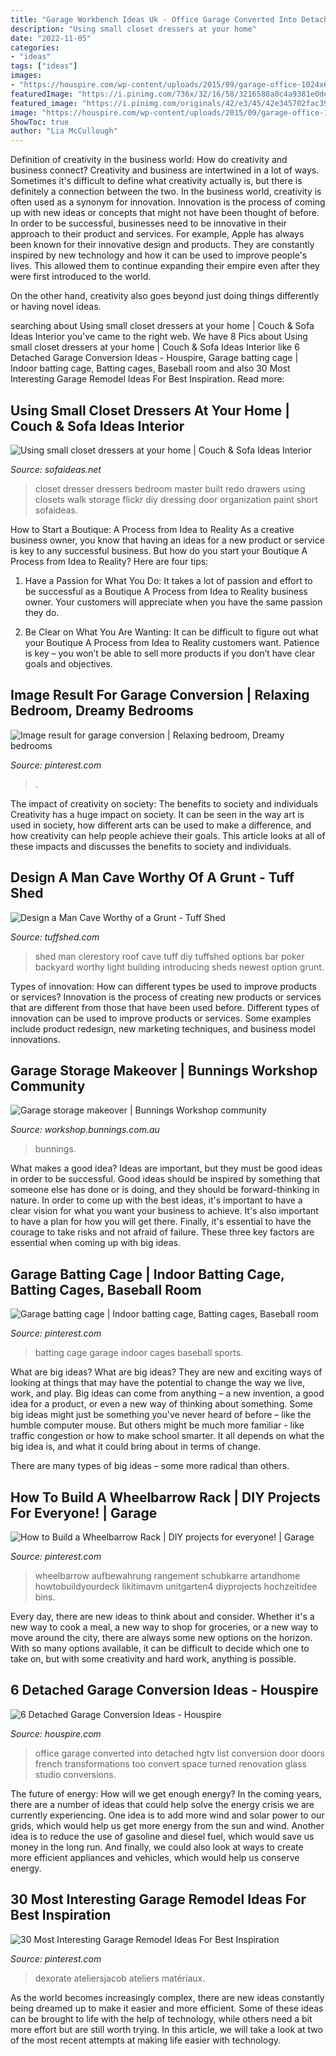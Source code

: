 ```yaml
---
title: "Garage Workbench Ideas Uk - Office Garage Converted Into Detached Hgtv List Conversion Door Doors French Transformations Too Convert Space Turned Renovation Glass Studio Conversions"
description: "Using small closet dressers at your home"
date: "2022-11-05"
categories:
- "ideas"
tags: ["ideas"]
images:
- "https://houspire.com/wp-content/uploads/2015/09/garage-office-1024x680.jpg"
featuredImage: "https://i.pinimg.com/736x/32/16/58/3216588a0c4a9381e0de704f01e83e33.jpg"
featured_image: "https://i.pinimg.com/originals/42/e3/45/42e345702fac398d82048aca996a8fcd.jpg"
image: "https://houspire.com/wp-content/uploads/2015/09/garage-office-1024x680.jpg"
ShowToc: true
author: "Lia McCullough"
---
```



Definition of creativity in the business world: How do creativity and business connect?
Creativity and business are intertwined in a lot of ways. Sometimes it's difficult to define what creativity actually is, but there is definitely a connection between the two. 
In the business world, creativity is often used as a synonym for innovation. Innovation is the process of coming up with new ideas or concepts that might not have been thought of before. In order to be successful, businesses need to be innovative in their approach to their product and services. For example, Apple has always been known for their innovative design and products. They are constantly inspired by new technology and how it can be used to improve people's lives. This allowed them to continue expanding their empire even after they were first introduced to the world. 

On the other hand, creativity also goes beyond just doing things differently or having novel ideas.

	

		
searching about Using small closet dressers at your home | Couch &amp; Sofa Ideas Interior you've came to the right web. We have 8 Pics about Using small closet dressers at your home | Couch &amp; Sofa Ideas Interior like 6 Detached Garage Conversion Ideas - Houspire, Garage batting cage | Indoor batting cage, Batting cages, Baseball room and also 30 Most Interesting Garage Remodel Ideas For Best Inspiration. Read more:
		
    
## Using Small Closet Dressers At Your Home | Couch &amp; Sofa Ideas Interior

<img loading=lazy src="http://sofaideas.net/wp-content/uploads/2014/11/bedroom-closet-dressers.jpg" onerror="this.onerror=null;this.src='https://tse4.mm.bing.net/th?id=OIP.kedjXZmvgMe8393yEHmRkwHaLG&amp;pid=15.1';" alt="Using small closet dressers at your home | Couch &amp; Sofa Ideas Interior">

_Source: sofaideas.net_

>closet dresser dressers bedroom master built redo drawers using closets walk storage flickr diy dressing door organization paint short sofaideas. 

	

How to Start a Boutique: A Process from Idea to Reality
As a creative business owner, you know that having an ideas for a new product or service is key to any successful business. But how do you start your Boutique A Process from Idea to Reality? Here are four tips:
1. Have a Passion for What You Do: It takes a lot of passion and effort to be successful as a Boutique A Process from Idea to Reality business owner. Your customers will appreciate when you have the same passion they do.

2. Be Clear on What You Are Wanting: It can be difficult to figure out what your Boutique A Process from Idea to Reality customers want. Patience is key – you won’t be able to sell more products if you don’t have clear goals and objectives.


    
## Image Result For Garage Conversion | Relaxing Bedroom, Dreamy Bedrooms

<img loading=lazy src="https://i.pinimg.com/originals/42/e3/45/42e345702fac398d82048aca996a8fcd.jpg" onerror="this.onerror=null;this.src='https://tse4.mm.bing.net/th?id=OIP.NsY5AcnlUHSV7IFCn_dOdwHaKd&amp;pid=15.1';" alt="Image result for garage conversion | Relaxing bedroom, Dreamy bedrooms">

_Source: pinterest.com_

>. 

	

The impact of creativity on society: The benefits to society and individuals
Creativity has a huge impact on society. It can be seen in the way art is used in society, how different arts can be used to make a difference, and how creativity can help people achieve their goals. This article looks at all of these impacts and discusses the benefits to society and individuals.

    
## Design A Man Cave Worthy Of A Grunt - Tuff Shed

<img loading=lazy src="http://www.tuffshed.com/wp-content/uploads/2017/02/HS2-773x1030.jpg" onerror="this.onerror=null;this.src='https://tse3.mm.bing.net/th?id=OIP.FCN1WtAaKiOkxYValSHB5wHaJ3&amp;pid=15.1';" alt="Design a Man Cave Worthy of a Grunt - Tuff Shed">

_Source: tuffshed.com_

>shed man clerestory roof cave tuff diy tuffshed options bar poker backyard worthy light building introducing sheds newest option grunt. 

	

Types of innovation: How can different types be used to improve products or services?
Innovation is the process of creating new products or services that are different from those that have been used before. Different types of innovation can be used to improve products or services. Some examples include product redesign, new marketing techniques, and business model innovations.

    
## Garage Storage Makeover | Bunnings Workshop Community

<img loading=lazy src="https://www.workshop.bunnings.com.au/t5/image/serverpage/image-id/16875iE9791A5762FC624F?v=v2" onerror="this.onerror=null;this.src='https://tse1.mm.bing.net/th?id=OIP.0s-4QoXV4MaRtpYAKcootgHaFj&amp;pid=15.1';" alt="Garage storage makeover | Bunnings Workshop community">

_Source: workshop.bunnings.com.au_

>bunnings. 

	

What makes a good idea?
Ideas are important, but they must be good ideas in order to be successful. Good ideas should be inspired by something that someone else has done or is doing, and they should be forward-thinking in nature. In order to come up with the best ideas, it's important to have a clear vision for what you want your business to achieve. It's also important to have a plan for how you will get there. Finally, it's essential to have the courage to take risks and not afraid of failure. These three key factors are essential when coming up with big ideas.

    
## Garage Batting Cage | Indoor Batting Cage, Batting Cages, Baseball Room

<img loading=lazy src="https://i.pinimg.com/736x/29/c0/5f/29c05fbde294c38d92785574761bb3a0.jpg" onerror="this.onerror=null;this.src='https://tse2.mm.bing.net/th?id=OIP.9QI6GM-cmGWS3vteQJgl2QHaKw&amp;pid=15.1';" alt="Garage batting cage | Indoor batting cage, Batting cages, Baseball room">

_Source: pinterest.com_

>batting cage garage indoor cages baseball sports. 

	

What are big ideas?
What are big ideas? They are new and exciting ways of looking at things that may have the potential to change the way we live, work, and play. Big ideas can come from anything – a new invention, a good idea for a product, or even a new way of thinking about something.
Some big ideas might just be something you've never heard of before – like the humble computer mouse. But others might be much more familiar - like traffic congestion or how to make school smarter. It all depends on what the big idea is, and what it could bring about in terms of change.

There are many types of big ideas – some more radical than others.

    
## How To Build A Wheelbarrow Rack | DIY Projects For Everyone! | Garage

<img loading=lazy src="https://i.pinimg.com/736x/32/16/58/3216588a0c4a9381e0de704f01e83e33.jpg" onerror="this.onerror=null;this.src='https://tse2.mm.bing.net/th?id=OIP.sBh6k0aAf8IqR2WTI9z66wHaJ3&amp;pid=15.1';" alt="How to Build a Wheelbarrow Rack | DIY projects for everyone! | Garage">

_Source: pinterest.com_

>wheelbarrow aufbewahrung rangement schubkarre artandhome howtobuildyourdeck likitimavm unitgarten4 diyprojects hochzeitidee bins. 

	

Every day, there are new ideas to think about and consider. Whether it's a new way to cook a meal, a new way to shop for groceries, or a new way to move around the city, there are always some new options on the horizon. With so many options available, it can be difficult to decide which one to take on, but with some creativity and hard work, anything is possible.

    
## 6 Detached Garage Conversion Ideas - Houspire

<img loading=lazy src="https://houspire.com/wp-content/uploads/2015/09/garage-office-1024x680.jpg" onerror="this.onerror=null;this.src='https://tse4.mm.bing.net/th?id=OIP.7g_UI1k8wrjuQ-903L-eDwHaE6&amp;pid=15.1';" alt="6 Detached Garage Conversion Ideas - Houspire">

_Source: houspire.com_

>office garage converted into detached hgtv list conversion door doors french transformations too convert space turned renovation glass studio conversions. 

	

The future of energy: How will we get enough energy?
In the coming years, there are a number of ideas that could help solve the energy crisis we are currently experiencing. One idea is to add more wind and solar power to our grids, which would help us get more energy from the sun and wind. Another idea is to reduce the use of gasoline and diesel fuel, which would save us money in the long run. And finally, we could also look at ways to create more efficient appliances and vehicles, which would help us conserve energy.

    
## 30 Most Interesting Garage Remodel Ideas For Best Inspiration

<img loading=lazy src="https://i.pinimg.com/736x/6f/73/ef/6f73ef43e873a043a0f4e6761156b35d.jpg" onerror="this.onerror=null;this.src='https://tse2.mm.bing.net/th?id=OIP.sioUHpKAkKDNAsAPDaZ7HAHaEK&amp;pid=15.1';" alt="30 Most Interesting Garage Remodel Ideas For Best Inspiration">

_Source: pinterest.com_

>dexorate ateliersjacob ateliers matériaux. 

	

As the world becomes increasingly complex, there are new ideas constantly being dreamed up to make it easier and more efficient. Some of these ideas can be brought to life with the help of technology, while others need a bit more effort but are still worth trying. In this article, we will take a look at two of the most recent attempts at making life easier with technology.

